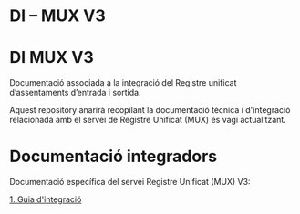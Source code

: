 # **DI – MUX V3**

# DI MUX V3

Documentació associada a la integració del Registre unificat d’assentaments d’entrada i sortida.

Aquest repository anarirà recopilant la documentació tècnica i d'integració relacionada amb el servei de Registre Unificat (MUX) és vagi actualitzant.

# Documentació integradors

Documentació específica del servei Registre Unificat (MUX) V3:

[1. Guia d'integració](https://github.com/ConsorciAOC/MUX/blob/main/Missatgeria/DI%20-%20MUXV3.pdf)
